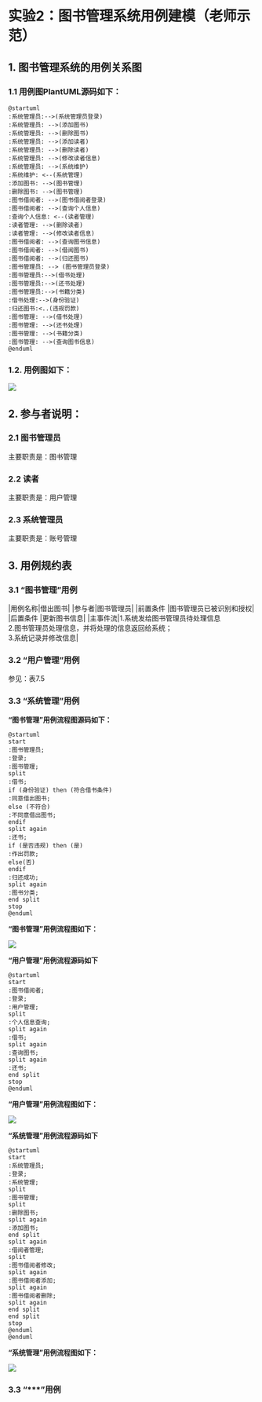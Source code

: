 # 实验2：图书管理系统用例建模（老师示范）

## 1. 图书管理系统的用例关系图

### 1.1 用例图PlantUML源码如下：

``` 
@startuml
:系统管理员:-->(系统管理员登录)
:系统管理员: -->(添加图书)
:系统管理员: -->(删除图书)
:系统管理员: -->(添加读者)
:系统管理员: -->(删除读者)
:系统管理员: -->(修改读者信息)
:系统管理员: -->(系统维护)
:系统维护: <--(系统管理)
:添加图书: -->(图书管理)
:删除图书: -->(图书管理)
:图书借阅者: -->(图书借阅者登录)
:图书借阅者: -->(查询个人信息)
:查询个人信息: <--(读者管理)
:读者管理: -->(删除读者)
:读者管理: -->(修改读者信息)
:图书借阅者: -->(查询图书信息)
:图书借阅者: -->(借阅图书)
:图书借阅者: -->(归还图书)
:图书管理员: --> (图书管理员登录)
:图书管理员:-->(借书处理)
:图书管理员:-->(还书处理)
:图书管理员:-->(书籍分类)
:借书处理:-->(身份验证)
:归还图书:<..(违规罚款)
:图书管理: -->(借书处理)
:图书管理: -->(还书处理)
:图书管理: -->(书籍分类)
:图书管理: -->(查询图书信息)
@enduml
```


### 1.2. 用例图如下：
![](./finalExamProcess.png)

## 2. 参与者说明：

###     2.1 图书管理员

主要职责是：图书管理

###     2.2 读者

主要职责是：用户管理

###     2.3 系统管理员
    
主要职责是：账号管理

##     3. 用例规约表

###     3.1 “图书管理”用例
|用例名称|借出图书|
|参与者|图书管理员|
|前置条件 |图书管理员已被识别和授权|
|后置条件 |更新图书信息|
|主事件流|1.系统发给图书管理员待处理信息<br> 2.图书管理员处理信息，并将处理的信息返回给系统；<br> 3.系统记录并修改信息|


###     3.2 “用户管理”用例

参见：表7.5

###     3.3 “系统管理”用例

**“图书管理”用例流程图源码如下：**
``` 
@startuml
start
:图书管理员;
:登录;
:图书管理;
split
:借书;
if (身份验证) then (符合借书条件)
:同意借出图书;
else (不符合)
:不同意借出图书;
endif
split again
:还书;
if (是否违规) then (是)
:作出罚款;
else(否)
endif
:归还成功;
split again
:图书分类;
end split
stop
@enduml
```

**“图书管理”用例流程图如下：**

![](./finalExamProcess.png)

**“用户管理”用例流程源码如下**
```
@startuml
start
:图书借阅者;
:登录;
:用户管理;
split
:个人信息查询;
split again
:借书;
split again
:查询图书;
split again
:还书;
end split
stop
@enduml
```
**“用户管理”用例流程图如下：**

![](./finalExamProcess.png)

**“系统管理”用例流程源码如下**
```
@startuml
start
:系统管理员;
:登录;
:系统管理;
split
:图书管理;
split
:删除图书;
split again
:添加图书;
end split
split again
:借阅者管理;
split
:图书借阅者修改;
split again
:图书借阅者添加;
split again
:图书借阅者删除;
split again
end split
end split
stop
@enduml
@enduml
```
**“系统管理”用例流程图如下：**

![](./finalExamProcess.png)

###     3.3 “***”用例
